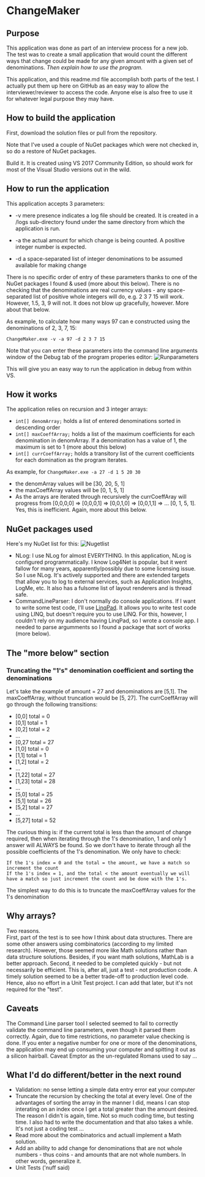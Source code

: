 # ChangeMaker

## Purpose
This application was done as part of an interview process for a new job. The test was to create a small application that would count the different ways that change could be made for any given amount with a given set of denominations. *Then explain how to use the program.*

This application, and this readme.md file accomplish both parts of the test. I actually put them up here on GitHub as an easy way to allow the interviewer/reviewer to access the code. Anyone else is also free to use it for whatever legal purpose they may have.

## How to build the application
First, download the solution files or pull from the repository.

Note that I've used a couple of NuGet packages which were not checked in, so do a restore of NuGet packages.

Build it. It is created using VS 2017 Community Edition, so should work for most of the Visual Studio versions out in the wild.

## How to run the application
This application accepts 3 parameters:
* -v mere presence indicates a log file should be created. It is created in a /logs sub-directory found under the same directory from which the application is run.
* -a the actual amount for which change is being counted. A positive integer number is expected.

* -d a space-separated list of integer denominations to be assumed available for making change

There is no specific order of entry of these parameters thanks to one of the NuGet packages I found & used (more about this below).
There is no checking that the denominations are real currency values - any space-separated list of positive whole integers will do, e.g. 2 3 7 15 will work. However, 1.5, 3, 9 will not. It does not blow up gracefully, however. More about that below.

As example, to calculate how many ways 97 can e constructed using the denominations of 2, 3, 7, 15:

```ChangeMaker.exe -v -a 97 -d 2 3 7 15```

Note that you can enter these parameters into the command line arguments window of the Debug tab of the program properies editor:
![Runparameters](ChangeMaker/runparameters.bmp)

This will give you an easy way to run the application in debug from within VS.

## How it works
The application relies on recursion and 3 integer arrays:
*  ```int[] denomArray;``` holds a list of entered denominations sorted in descending order
* ```int[] maxCoeffArray;``` holds a list of the maximum coefficients for each denomination in denomArray. If a denomination has a value of 1, the maximum is set to 1 (more about this below)
* ```int[] currCoeffArray;``` holds a transitory list of the current coefficients for  each domination as the program iterates.

As example, for
```ChangeMaker.exe -a 27 -d 1 5 20 30``` 
* the denomArray values will be [30, 20, 5, 1]  
* the maxCoeffArray values will be [0, 1, 5, 1]  
* As the arrays are iterated through recursively the currCoeffAray will progress from [0,0,0,0] => [0,0,0,1] => [0,0,1,0] => [0,0,1,1] => ... [0, 1, 5, 1]. Yes, this is inefficient. Again, more about this below.

## NuGet packages used
Here's my NuGet list for this:
![Nugetlist](ChangeMaker/nugetlist.bmp)

* NLog: I use NLog for almost EVERYTHING. In this application, NLog is configured programmatically. I know Log4Net is popular, but it went fallow for many years, apparently/possibly due to some licensing issue. So I use NLog. It's actively supported and there are extended targets that allow you to log to external services, such as Application Insights, LogMe, etc. It also has a fulsome list of layout renderers and is thread safe.
* CommandLineParser: I don't normally do console applications. If I want to write some test code, I'll use [LinqPad](http://www.linqpad.net/). It allows you to write test code using LINQ, but doesn't require you to use LINQ. For this, however, I couldn't rely on my audience having LinqPad, so I wrote a console app. I needed to parse argumments so I found a package that sort of works (more below). 

## The "more below" section
### Truncating the "1's" denomination coefficient and sorting the denominations
Let's take the example of amount = 27 and denominations are [5,1]. The maxCoeffArray, without truncation would be [5, 27]. The currCoeffArray will go through the following transitions:
* [0,0] total =  0
* [0,1] total = 1
* [0,2] total = 2
* ...
* [0,27 total = 27
* [1,0] total =  0
* [1,1] total = 1
* [1,2] total = 2
* ...
* [1,22] total = 27
* [1,23] total = 28
* ...
* [5,0] total = 25
* [5,1] total = 26
* [5,2] total = 27
* ...
* [5,27] total = 52

The curious thing is:
if the current total is less than the amount of change required, then when iterating through the 1's denomination, 1 and only 1 answer will ALWAYS be found. So we don't have to iterate through all the possible coefficients of the 1's denomination. We only have to check:

	If the 1's index = 0 and the total = the amount, we have a match so increment the count
	If the 1's index = 1, and the total < the amount eventually we will have a match so just increment the count and be done with the 1's.

The simplest way to do this is to truncate the maxCoeffArray values for the 1's denomination

## Why arrays?
Two reasons.  
First, part of the test is to see how I think about data structures. There are some other answers using combinatorics (according to my limited research). However, those seemed more like Math solutions rather than data structure solutions. Besides, if you want math solutions, MathLab is a better approach.
Second, it needed to be completed quickly - but not necessarily be efficient. This is, after all, just a test - not production code. A timely solution seemed to be a better trade-off to production level code. Hence, also no effort in a Unit Test project. I can add that later, but it's not required for the "test".

## Caveats
The Command Line parser tool I selected seemed to fail to correctly validate the command line parameters, even though it parsed them correctly. Again, due to time restrictions, no parameter value checking is done. If you enter a negative number for one or more of the denominations, the application may end up consuming your computer and spitting it out as a silicon hairball. Caveat Emptor as the un-regulated Romans used to say ...

## What I'd do different/better in the next round
* Validation: no sense letting a simple data entry error eat your computer
* Truncate the recursion by checking the total at every level. One of the advantages of sorting the array in the manner I did, means I can stop interating on an index once I get a total greater than the amount desired. The reason I didn't is again, time. Not so much coding time, but testing time. I also had to write the documentation and that also takes a while. It's not just a coding test ...
*  Read more about the combinatorics and actuall implement a Math solution.
*  Add an ability to add change for denominations that are not whole numbers - thus coins - and amounts that are not whole numbers. In other words, generalize it.
* Unit Tests ('nuff said)









 